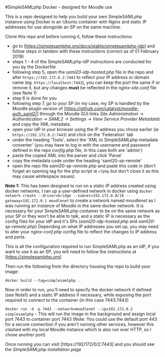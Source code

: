 #SimpleSAMLphp Docker - designed for Moodle use

This is a repo designed to help you build your own SimpleSAMLphp instance using Docker in an Ubuntu container with Nginx and static IP addresses for use alongside an SP on the same machine.

Clone this repo and before running it, follow these instructions:

- go to [https://simplesamlphp.org/docs/stable/simplesamlphp-idp] and follow steps in tandem with these instructions (correct as of 01 February 2019)
- steps 1 - 4 of the SimpleSAMLphp idP instructions are conducted for you by the Dockerfile
- following step 5, open the *saml20-idp-hosted.php* file in the repo and alter `https://192.172.0.2:7443` to reflect your IP address or domain name (eg. `https://localhost:7443`), you can keep the port the same if or remove it, but any changes **must** be reflected in the *nginx-site.conf* file (see Note 1)
- step 6 is done for you
- following step 7, go to your SP (in my case, my SP is handled by the Moodle plugin version of [https://github.com/catalyst/moodle-auth_saml2/] through the Moodle GUI links *Site Administration -> Authentication -> SAML2 -> Settings -> View Service Provider Metadata*) and copy the XML metadata.
- open your idP in your browser using the IP address you chose earlier (ie `https://192.172.0.2:7443`) and click on the 'Federation' tab
- under the heading 'Tools', select the 'XML to SimpleSAMLphp metadata converter' (you may have to log in with the username and password defined in the repo *config.php* file, in this case both are 'admin')
- paste the copied XML into the parser and click 'Parse'
- copy the metadata code under the heading 'saml20-sp-remote'
- open the repo file *saml20-sp-remote.php* and paste this code in (don't forget an opening tag for the php script ie `<?php` but don't close it as this may cause whitespace issues)

**Note 1:** This has been designed to run on a static IP address created using docker networks, I ran up a user-defined network in docker using `docker network create --driver=bridge --subnet=192.172.0.0/16 --gateway=192.172.0.1 moodlenet` to create a network named *moodlenet* as I was running an instance of Moodle in the same docker network. 
It is necessary for your SimpleSAMLphp container to be on the same network as your SP or they won't be able to talk, and a static IP is necessary as the config files for your idP and it's SPs (*saml20-idp-hosted.php* and *saml20-sp-remote.php*)
Depending on what IP addresses you set up, you may need to alter your *nginx-conf.php* config file to reflect the changes to IP address and ports.

This is all the configuration required to run SimpleSAMLphp as an idP, if you want to use it as an SP, you will need to follow the instructions at [https://simplesamlphp.org]

Then run the following from the directory housing the repo to build your image:

`docker build --tag=simplesamlphp .`

Now in order to run, you'll need to specify the docker network if defined (see Note1) and a static IP address if necessary, while exposing the port required to connect to the container (in this case 7443:7443)

`docker run -d -p 7443 --network=moodlenet --ip=192.172.0.2 simplesamlphp` - This will run the image in the background and assign local port 7443 to container port 7443
(Note: You could use the default port 443 for a secure connection if you aren't running other services, however this clashed with my local Moodle instance which is also run over HTTP, so I chose another port)

Once running you can visit [https://192/172/0/2:7443] and you should see the *SimpleSAMLphp installation page*